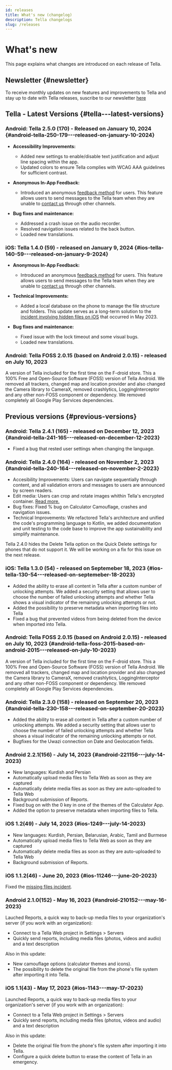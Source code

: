 ```yaml
---
id: releases
title: What's new (changelog)
description: Tella changelogs
slug: /releases
---
```


# What's new

This page explains what changes are introduced on each release of Tella. 

## Newsletter {#newsletter}
To receive monthly updates on new features and improvements to Tella and stay up to date with Tella releases, suscribe to our newsletter [here](https://blog.wearehorizontal.org/tag/tella/#/portal/)

## Tella - Latest Versions {#tella---latest-versions}

### Android: Tella 2.5.0 (170) - Released on January 10, 2024 {#android-tella-250-179---released-on-january-10-2024}
- **Accessibility Improvements:**
  - Added new settings to enable/disable text justification and adjust line spacing within the app.
  - Updated colors to ensure Tella complies with WCAG AAA guidelines for sufficient contrast.

- **Anonymous In-App Feedback:**
  - Introduced an anonymous [feedback method](/features#feedback) for users. This feature allows users to send messages to the Tella team when they are unable to [contact us](/contact-us) through other channels.

- **Bug fixes and maintenance:**
  - Addressed a crash issue on the audio recorder.
  - Resolved navigation issues related to the back button.
  - Loaded new translations.



### iOS: Tella 1.4.0 (59) - released on January 9, 2024 {#ios-tella-140-59---released-on-january-9-2024}
- **Anonymous In-App Feedback:**
  - Introduced an anonymous [feedback method](/features#feedback) for users. This feature allows users to send messages to the Tella team when they are unable to [contact us](/contact-us) through other channels.

- **Technical Improvements:**
  - Added a local database on the phone to manage the file structure and folders. This update serves as a long-term solution to the [incident involving hidden files on iOS](/incident-ios-files) that occurred in May 2023.

- **Bug fixes and maintenance:** 
  - Fixed issue with the lock timeout and some visual bugs.
  - Loaded new translations.



### Android: Tella FOSS 2.0.15 (based on Android 2.0.15) - released on July 10, 2023

A version of Tella included for the first time on the F-droid store. This a 100% Free and Open-Source Software (FOSS) version of Tella Android. We removed all trackers, changed map and location provider and also changed the Camera library to CameraX, removed crashlytics, LoggingInterceptor and any other non-FOSS component or dependency. We removed completely all Google Play Services dependencies.



## Previous versions {#previous-versions}

### Android: Tella 2.4.1 (165) - released on December 12, 2023  {#android-tella-241-165---released-on-december-12-2023}
- Fixed a bug that rested user settings when changing the language. 

### Android: Tella 2.4.0 (164) - released on November 2, 2023 {#android-tella-240-164---released-on-november-2-2023}
- Accesibility Improvements: Users can navigate sequentially through content, and all validation errors and messages to users are announced by screen readers.
- Edit media: Users can crop and rotate images whithin Tella's encrypted container. [Read more.](/features#edit-media)
- Bug fixes: Fixed % bug on Calculator Camouflage, crashes and navigation issues.
- Technical Improvements: We refactored Tella's architecture and unified the code's programming language to Kotlin, we added documentation and unit testing to the code base to improve the app sustainability and simplify maintenance.

Tella 2.4.0 hides the Delete Tella option on the Quick Delete settings for phones that do not support it. We will be working on a fix for this issue on the next release. 

### iOS: Tella 1.3.0 (54) - released on Septemeber 18, 2023 {#ios-tella-130-54---released-on-septemeber-18-2023}
- Added the ability to erase all content in Tella after a custom number of unlocking attempts. We added a security setting that allows user to choose the  number of failed unlocking attempts and whether Tella shows a visual indicator of the remaining unlocking attempts or not.
- Added the possibility to preserve metadata when importing files into Tella
- Fixed a bug that prevented videos from being deleted from the device when imported into Tella. 


### Android: Tella FOSS 2.0.15 (based on Android 2.0.15) - released on July 10, 2023 {#android-tella-foss-2015-based-on-android-2015---released-on-july-10-2023}

A version of Tella included for the first time on the F-droid store. This a 100% Free and Open-Source Software (FOSS) version of Tella Android. We removed all trackers, changed map and location provider and also changed the Camera library to CameraX, removed crashlytics, LoggingInterceptor and any other non-FOSS component or dependency. We removed completely all Google Play Services dependencies.



### Android: Tella 2.3.0 (158) - released on September 20, 2023 {#android-tella-230-158---released-on-september-20-2023}
- Added the ability to erase all content in Tella after a custom number of unlocking attempts. We added a security setting that allows user to choose the  number of failed unlocking attempts and whether Tella shows a visual indicator of the remaining unlocking attempts or not.
- Bugfixes for the Uwazi connection on Date and Geolocation fields.

### Android 2.2.1(156) - July 14, 2023 {#android-221156---july-14-2023}
- New languages: Kurdish and Persian
- Automatically upload media files to Tella Web as soon as they are captured
- Automatically delete media files as soon as they are auto-uploaded to Tella Web
- Background submission of Reports.
- Fixed bug on with the 0 key in one of the themes of the Calculator App.
- Added the option to preserve metadata when importing files to Tella.


### iOS 1.2(49) - July 14, 2023 {#ios-1249---july-14-2023}
- New languages: Kurdish, Persian, Belarusian, Arabic, Tamil and Burmese
- Automatically upload media files to Tella Web as soon as they are captured
- Automatically delete media files as soon as they are auto-uploaded to Tella Web
- Background submission of Reports.


### iOS 1.1.2(46) - June 20, 2023 {#ios-11246---june-20-2023}
Fixed the [missing files incident](/incident-ios-files).

### Android 2.1.0(152) - May 16, 2023 {#android-210152---may-16-2023}

Lauched Reports, a quick way to back-up media files to your organization's server (if you work with an organization):
- Connect to a Tella Web project in Settings > Servers
- Quickly send reports, including media files (photos, videos and audio) and a text description

Also in this update:
- New camouflage options (calculator themes and icons).
- The possibility to delete the original file from the phone's file system after importing it into Tella.

### iOS 1.1(43) - May 17, 2023 {#ios-1143---may-17-2023}

Launched Reports, a quick way to back-up media files to your organization's server (if you work with an organization):
- Connect to a Tella Web project in Settings > Servers
- Quickly send reports, including media files (photos, videos and audio) and a text description

Also in this update:
- Delete the original file from the phone's file system after importing it into Tella.
- Configure a quick delete button to erase the content of Tella in an emergency.

